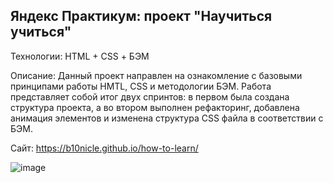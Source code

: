 ## Яндекс Практикум: проект "Научиться учиться"

Технологии: HTML + CSS + БЭМ

Описание: Данный проект направлен на ознакомление с базовыми принципами работы HMTL, CSS и методологии БЭМ. Работа представляет собой итог двух спринтов: в первом была создана структура проекта, а во втором выполнен рефакторинг, добавлена анимация элементов и изменена структура CSS файла в соответствии с БЭМ.

Сайт: https://b10nicle.github.io/how-to-learn/

![image](https://user-images.githubusercontent.com/92729800/204333378-fe6587a9-8fa9-44ff-b8f3-c82c5750cbd9.png)
